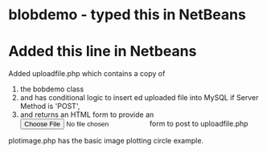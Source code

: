 # blobdemo - typed this in NetBeans
# Added this line in Netbeans

Added uploadfile.php which contains a copy of 
1. the bobdemo class
2. and has conditional logic to insert ed uploaded file into MySQL if Server Method is 'POST',
3. and returns an HTML form to provide an <input type="file"/> form to post to uploadfile.php

plotimage.php has the basic image plotting circle example.
